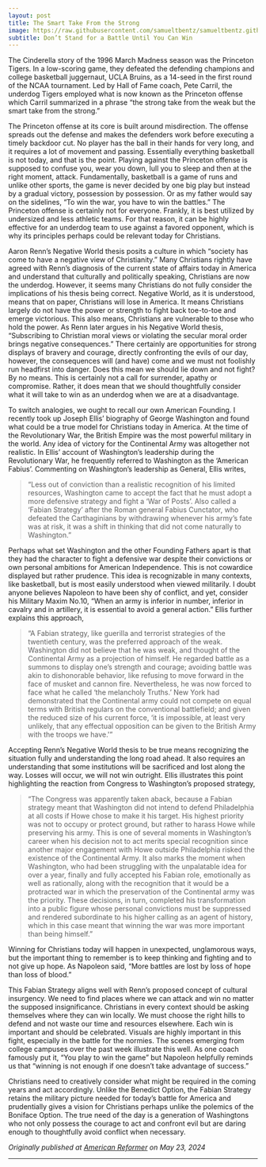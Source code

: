 ```yaml
---
layout: post
title: The Smart Take From the Strong
image: https://raw.githubusercontent.com/samueltbentz/samueltbentz.github.io/master/images/washington.jpeg
subtitle: Don’t Stand for a Battle Until You Can Win
---
```


The Cinderella story of the 1996 March Madness season was the Princeton Tigers. In a low-scoring game, they defeated the defending champions and college basketball juggernaut, UCLA Bruins, as a 14-seed in the first round of the NCAA tournament. Led by Hall of Fame coach, Pete Carril, the underdog Tigers employed what is now known as the Princeton offense which Carril summarized in a phrase “the strong take from the weak but the smart take from the strong.”

The Princeton offense at its core is built around misdirection. The offense spreads out the defense and makes the defenders work before executing a timely backdoor cut. No player has the ball in their hands for very long, and it requires a lot of movement and passing. Essentially everything basketball is not today, and that is the point. Playing against the Princeton offense is supposed to confuse you, wear you down, lull you to sleep and then at the right moment, attack. Fundamentally, basketball is a game of runs and unlike other sports, the game is never decided by one big play but instead by a gradual victory, possession by possession. Or as my father would say on the sidelines, “To win the war, you have to win the battles.” The Princeton offense is certainly not for everyone. Frankly, it is best utilized by undersized and less athletic teams. For that reason, it can be highly effective for an underdog team to use against a favored opponent, which is why its principles perhaps could be relevant today for Christians.

Aaron Renn’s Negative World thesis posits a culture in which “society has come to have a negative view of Christianity.” Many Christians rightly have agreed with Renn’s diagnosis of the current state of affairs today in America and understand that culturally and politically speaking, Christians are now the underdog. However, it seems many Christians do not fully consider the implications of his thesis being correct. Negative World, as it is understood, means that on paper, Christians will lose in America. It means Christians largely do not have the power or strength to fight back toe-to-toe and emerge victorious. This also means, Christians are vulnerable to those who hold the power. As Renn later argues in his Negative World thesis, “Subscribing to Christian moral views or violating the secular moral order brings negative consequences.” There certainly are opportunities for strong displays of bravery and courage, directly confronting the evils of our day, however, the consequences will (and have) come and we must not foolishly run headfirst into danger. Does this mean we should lie down and not fight? By no means. This is certainly not a call for surrender, apathy or compromise. Rather, it does mean that we should thoughtfully consider what it will take to win as an underdog when we are at a disadvantage.

To switch analogies, we ought to recall our own American Founding. I recently took up Joseph Ellis’ biography of George Washington and found what could be a true model for Christians today in America. At the time of the Revolutionary War, the British Empire was the most powerful military in the world. Any idea of victory for the Continental Army was altogether not realistic. In Ellis’ account of Washington’s leadership during the Revolutionary War, he frequently referred to Washington as the ‘American Fabius’. Commenting on Washington’s leadership as General, Ellis writes, 
>“Less out of conviction than a realistic recognition of his limited resources, Washington came to accept the fact that he must adopt a more defensive strategy and fight a ‘War of Posts’. Also called a ‘Fabian Strategy’ after the Roman general Fabius Cunctator, who defeated the Carthaginians by withdrawing whenever his army’s fate was at risk, it was a shift in thinking that did not come naturally to Washington.”

Perhaps what set Washington and the other Founding Fathers apart is that they had the character to fight a defensive war despite their convictions or own personal ambitions for American Independence. This is not cowardice displayed but rather prudence. This idea is recognizable in many contexts, like basketball, but is most easily understood when viewed militarily. I doubt anyone believes Napoleon to have been shy of conflict, and yet, consider his Military Maxim No.10, “When an army is inferior in number, inferior in cavalry and in artillery, it is essential to avoid a general action.” Ellis further explains this approach,
>“A Fabian strategy, like guerilla and terrorist strategies of the twentieth century, was the preferred approach of the weak. Washington did not believe that he was weak, and thought of the Continental Army as a projection of himself. He regarded battle as a summons to display one’s strength and courage; avoiding battle was akin to dishonorable behavior, like refusing to move forward in the face of musket and cannon fire. Nevertheless, he was now forced to face what he called ‘the melancholy Truths.’ New York had demonstrated that the Continental army could not compete on equal terms with British regulars on the conventional battlefield; and given the reduced size of his current force, ‘it is impossible, at least very unlikely, that any effectual opposition can be given to the British Army with the troops we have.'”

Accepting Renn’s Negative World thesis to be true means recognizing the situation fully and understanding the long road ahead. It also requires an understanding that some institutions will be sacrificed and lost along the way. Losses will occur, we will not win outright. Ellis illustrates this point highlighting the reaction from Congress to Washington’s proposed strategy, 
>“The Congress was apparently taken aback, because a Fabian strategy meant that Washington did not intend to defend Philadelphia at all costs if Howe chose to make it his target. His highest priority was not to occupy or protect ground, but rather to harass Howe while preserving his army. This is one of several moments in Washington’s career when his decision not to act merits special recognition since another major engagement with Howe outside Philadelphia risked the existence of the Continental Army. It also marks the moment when Washington, who had been struggling with the unpalatable idea for over a year, finally and fully accepted his Fabian role, emotionally as well as rationally, along with the recognition that it would be a protracted war in which the preservation of the Continental army was the priority. These decisions, in turn, completed his transformation into a public figure whose personal convictions must be suppressed and rendered subordinate to his higher calling as an agent of history, which in this case meant that winning the war was more important than being himself.”

Winning for Christians today will happen in unexpected, unglamorous ways, but the important thing to remember is to keep thinking and fighting and to not give up hope. As Napoleon said, “More battles are lost by loss of hope than loss of blood.”

This Fabian Strategy aligns well with Renn’s proposed concept of cultural insurgency. We need to find places where we can attack and win no matter the supposed insignificance. Christians in every context should be asking themselves where they can win locally. We must choose the right hills to defend and not waste our time and resources elsewhere. Each win is important and should be celebrated. Visuals are highly important in this fight, especially in the battle for the normies. The scenes emerging from college campuses over the past week illustrate this well. As one coach famously put it, “You play to win the game” but Napoleon helpfully reminds us that “winning is not enough if one doesn’t take advantage of success.”

Christians need to creatively consider what might be required in the coming years and act accordingly. Unlike the Benedict Option, the Fabian Strategy retains the military picture needed for today’s battle for America and prudentially gives a vision for Christians perhaps unlike the polemics of the Boniface Option. The true need of the day is a generation of Washingtons who not only possess the courage to act and confront evil but are daring enough to thoughtfully avoid conflict when necessary.

*Originally published at [American Reformer](https://americanreformer.org/2024/05/the-smart-take-from-the-strong/) on May 23, 2024*

****

